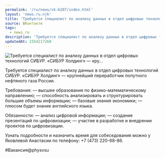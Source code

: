 ```yaml
---
permalink: '/ru/news/vk-6207/index.html'
layout: 'news.ru.njk'
title: 'Требуется специалист по анализу данных в отдел цифровых технологий СИБУР. «СИБУР Холдинг» — кру…'
source: ВКонтакте
tags:
  - news_ru
description: 'Требуется специалист по анализу данных в отдел цифровых технологий СИБУР. «СИБУР Холдинг» — кру…'
updatedAt: 1554217260
---
```

![Требуется специалист по анализу данных в отдел цифровых технологий СИБУР. «СИБУР Холдинг» — кру…](https://sun9-24.userapi.com/impf/c848616/v848616637/167b2c/xl37zCcQl2Q.jpg?size=1280x850&quality=96&sign=3d982555c2898e298b6d9cbd9c0b4990&c_uniq_tag=sOg_8bgstegf-16fMl10U6tx_Kvp92Xux2fXKc2dCik&type=album)

Требуется специалист по анализу данных в отдел цифровых технологий СИБУР. «СИБУР Холдинг» — крупнейший переработчик попутного нефтяного газа России.

Требования:
— высшее образование по физико-математическому направлению;
— способность анализировать и структурировать большие объемы информации;
— базовые знания экономики;
— плюсом будет знание английского языка.

Обязанности:
— анализ цифровой информации;
— создание презентаций по цифровизации;
— участие в разработке и внедрении проектов по цифровизации.

Узнать подробности и назначить время для собеседования можно у Яковлевой Анастасии по телефону: +7 (473) 220-68-86.

#Вакансия@physvsu
